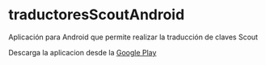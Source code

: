traductoresScoutAndroid
=======================

Aplicación para Android que permite realizar la traducción de claves Scout

Descarga la aplicacion desde la [Google Play](https://play.google.com/store/apps/details?id=cl.rkstro.scoutTraductores "Traductores Scout en Google Play")
